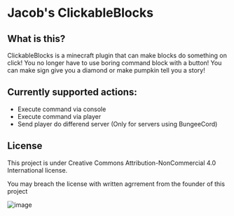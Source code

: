 # Jacob's ClickableBlocks

## What is this?
ClickableBlocks is a minecraft plugin that can make blocks do something on click! 
You no longer have to use boring command block with a button! You can make sign give you a diamond or make pumpkin tell you a story! 

## Currently supported actions:
- Execute command via console
- Execute command via player
- Send player do differend server (Only for servers using BungeeCord)

## License
This project is under Creative Commons Attribution-NonCommercial 4.0 International license.

You may breach the license with written agrrement from the founder of this project

![image](https://github.com/Kuba1428CZ/ClickableBlocks/assets/97050756/749f1d3d-c2aa-431d-acd9-6cf3f0243462)
